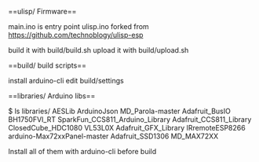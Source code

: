 ==ulisp/ Firmware==

main.ino is entry point
ulisp.ino forked from https://github.com/technoblogy/ulisp-esp

build it with build/build.sh
upload it with build/upload.sh

==build/ build scripts==

install arduino-cli
edit build/settings 

==libraries/ Arduino libs==

$ ls libraries/
AESLib				ArduinoJson			MD_Parola-master
Adafruit_BusIO			BH1750FVI_RT			SparkFun_CCS811_Arduino_Library
Adafruit_CCS811_Library		ClosedCube_HDC1080		VL53L0X
Adafruit_GFX_Library		IRremoteESP8266			arduino-Max72xxPanel-master
Adafruit_SSD1306		MD_MAX72XX

Install all of them with arduino-cli before build
